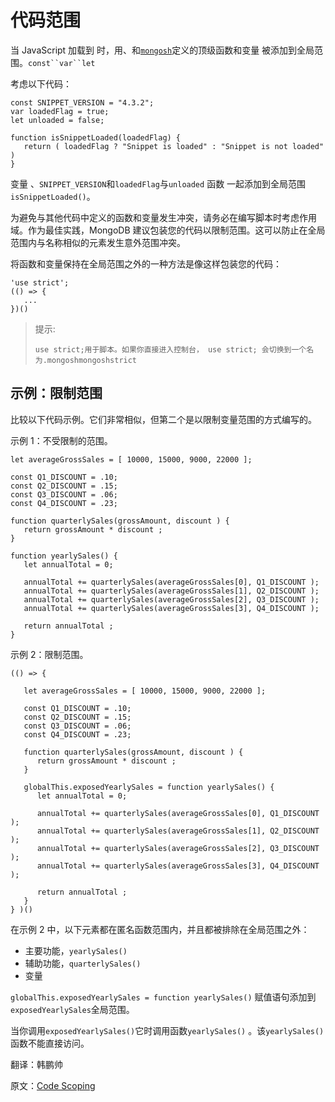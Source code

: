 # 代码范围

当 JavaScript 加载到 时，用、和[`mongosh`](https://www.mongodb.com/docs/mongodb-shell/#mongodb-binary-bin.mongosh)定义的顶级函数和变量 被添加到全局范围。`const``var``let`

考虑以下代码：

```shell
const SNIPPET_VERSION = "4.3.2";
var loadedFlag = true;
let unloaded = false;

function isSnippetLoaded(loadedFlag) {
   return ( loadedFlag ? "Snippet is loaded" : "Snippet is not loaded" )
}
```

变量 、`SNIPPET_VERSION`和`loadedFlag`与`unloaded` 函数 一起添加到全局范围 `isSnippetLoaded()`。

为避免与其他代码中定义的函数和变量发生冲突，请务必在编写脚本时考虑作用域。作为最佳实践，MongoDB 建议包装您的代码以限制范围。这可以防止在全局范围内与名称相似的元素发生意外范围冲突。

将函数和变量保持在全局范围之外的一种方法是像这样包装您的代码：

```
'use strict';
(() => {
   ...
})()
```

>提示:
>
>```shell
>use strict;用于脚本。如果你直接进入控制台， use strict; 会切换到一个名为.mongoshmongoshstrict
>```

## 示例：限制范围

比较以下代码示例。它们非常相似，但第二个是以限制变量范围的方式编写的。

示例 1：不受限制的范围。

```shell
let averageGrossSales = [ 10000, 15000, 9000, 22000 ];

const Q1_DISCOUNT = .10;
const Q2_DISCOUNT = .15;
const Q3_DISCOUNT = .06;
const Q4_DISCOUNT = .23;

function quarterlySales(grossAmount, discount ) {
   return grossAmount * discount ;
}

function yearlySales() {
   let annualTotal = 0;

   annualTotal += quarterlySales(averageGrossSales[0], Q1_DISCOUNT );
   annualTotal += quarterlySales(averageGrossSales[1], Q2_DISCOUNT );
   annualTotal += quarterlySales(averageGrossSales[2], Q3_DISCOUNT );
   annualTotal += quarterlySales(averageGrossSales[3], Q4_DISCOUNT );

   return annualTotal ;
}
```

示例 2：限制范围。

```
(() => {

   let averageGrossSales = [ 10000, 15000, 9000, 22000 ];

   const Q1_DISCOUNT = .10;
   const Q2_DISCOUNT = .15;
   const Q3_DISCOUNT = .06;
   const Q4_DISCOUNT = .23;

   function quarterlySales(grossAmount, discount ) {
      return grossAmount * discount ;
   }

   globalThis.exposedYearlySales = function yearlySales() {
      let annualTotal = 0;

      annualTotal += quarterlySales(averageGrossSales[0], Q1_DISCOUNT );
      annualTotal += quarterlySales(averageGrossSales[1], Q2_DISCOUNT );
      annualTotal += quarterlySales(averageGrossSales[2], Q3_DISCOUNT );
      annualTotal += quarterlySales(averageGrossSales[3], Q4_DISCOUNT );

      return annualTotal ;
   }
} )()
```

在示例 2 中，以下元素都在匿名函数范围内，并且都被排除在全局范围之外：

- 主要功能，`yearlySales()`
- 辅助功能，`quarterlySales()`
- 变量

`globalThis.exposedYearlySales = function yearlySales()` 赋值语句添加到`exposedYearlySales`全局范围。

当你调用`exposedYearlySales()`它时调用函数`yearlySales()` 。该`yearlySales()`函数不能直接访问。





翻译：韩鹏帅

原文：[Code Scoping](https://www.mongodb.com/docs/mongodb-shell/write-scripts/scoping/)
